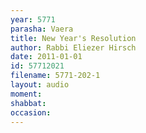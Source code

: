 ```yaml
---
year: 5771
parasha: Vaera
title: New Year's Resolution
author: Rabbi Eliezer Hirsch
date: 2011-01-01
id: 57712021
filename: 5771-202-1
layout: audio
moment: 
shabbat: 
occasion: 
---
```

